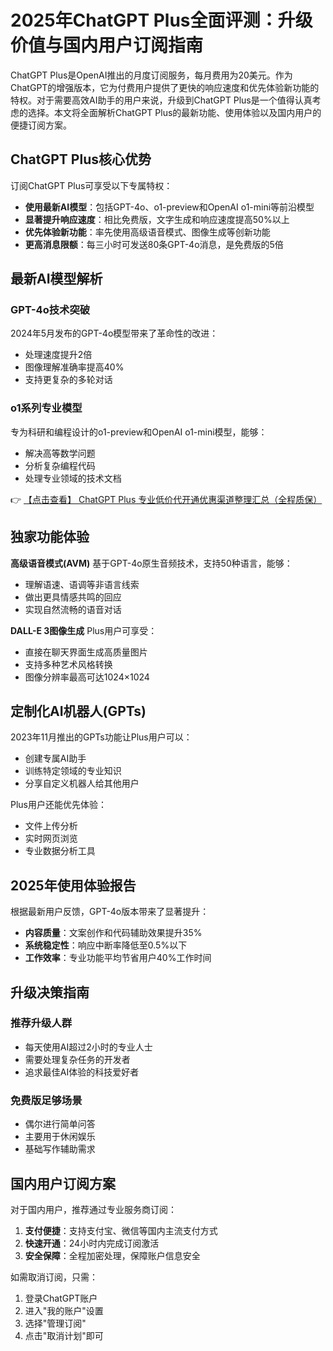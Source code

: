 # 2025年ChatGPT Plus全面评测：升级价值与国内用户订阅指南

ChatGPT Plus是OpenAI推出的月度订阅服务，每月费用为20美元。作为ChatGPT的增强版本，它为付费用户提供了更快的响应速度和优先体验新功能的特权。对于需要高效AI助手的用户来说，升级到ChatGPT Plus是一个值得认真考虑的选择。本文将全面解析ChatGPT Plus的最新功能、使用体验以及国内用户的便捷订阅方案。

## ChatGPT Plus核心优势

订阅ChatGPT Plus可享受以下专属特权：

- **使用最新AI模型**：包括GPT-4o、o1-preview和OpenAI o1-mini等前沿模型
- **显著提升响应速度**：相比免费版，文字生成和响应速度提高50%以上
- **优先体验新功能**：率先使用高级语音模式、图像生成等创新功能
- **更高消息限额**：每三小时可发送80条GPT-4o消息，是免费版的5倍

## 最新AI模型解析

### GPT-4o技术突破
2024年5月发布的GPT-4o模型带来了革命性的改进：
- 处理速度提升2倍
- 图像理解准确率提高40%
- 支持更复杂的多轮对话

### o1系列专业模型
专为科研和编程设计的o1-preview和OpenAI o1-mini模型，能够：
- 解决高等数学问题
- 分析复杂编程代码
- 处理专业领域的技术文档

👉 [【点击查看】 ChatGPT Plus 专业低价代开通优惠渠道整理汇总（全程质保）](https://bit.ly/DaiKai)

## 独家功能体验

**高级语音模式(AVM)**
基于GPT-4o原生音频技术，支持50种语言，能够：
- 理解语速、语调等非语言线索
- 做出更具情感共鸣的回应
- 实现自然流畅的语音对话

**DALL-E 3图像生成**
Plus用户可享受：
- 直接在聊天界面生成高质量图片
- 支持多种艺术风格转换
- 图像分辨率最高可达1024×1024

## 定制化AI机器人(GPTs)

2023年11月推出的GPTs功能让Plus用户可以：
- 创建专属AI助手
- 训练特定领域的专业知识
- 分享自定义机器人给其他用户

Plus用户还能优先体验：
- 文件上传分析
- 实时网页浏览
- 专业数据分析工具

## 2025年使用体验报告

根据最新用户反馈，GPT-4o版本带来了显著提升：
- **内容质量**：文案创作和代码辅助效果提升35%
- **系统稳定性**：响应中断率降低至0.5%以下
- **工作效率**：专业功能平均节省用户40%工作时间

## 升级决策指南

### 推荐升级人群
- 每天使用AI超过2小时的专业人士
- 需要处理复杂任务的开发者
- 追求最佳AI体验的科技爱好者

### 免费版足够场景
- 偶尔进行简单问答
- 主要用于休闲娱乐
- 基础写作辅助需求

## 国内用户订阅方案

对于国内用户，推荐通过专业服务商订阅：
1. **支付便捷**：支持支付宝、微信等国内主流支付方式
2. **快速开通**：24小时内完成订阅激活
3. **安全保障**：全程加密处理，保障账户信息安全

如需取消订阅，只需：
1. 登录ChatGPT账户
2. 进入"我的账户"设置
3. 选择"管理订阅"
4. 点击"取消计划"即可